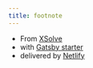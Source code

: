 ```yaml
---
title: footnote
---
```

* From [XSolve](https://www.xsolve.software/)
* with [Gatsby starter](https://github.com/greglobinski/gatsby-starter-personal-blog/)
* delivered by [Netlify](https://www.netlify.com/)
